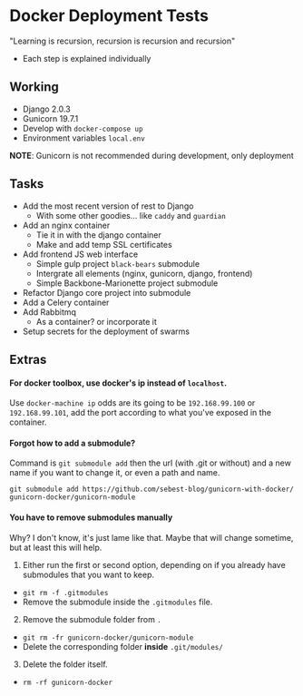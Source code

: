 # Docker Deployment Tests
"Learning is recursion, recursion is recursion and recursion"
- Each step is explained individually

## Working
- Django 2.0.3
- Gunicorn 19.7.1
- Develop with `docker-compose up`
- Environment variables `local.env`

__NOTE__: Gunicorn is not recommended during development, only deployment

## Tasks
- Add the most recent version of rest to Django
  - With some other goodies... like `caddy` and `guardian`
- Add an nginx container
  - Tie it in with the django container
  - Make and add temp SSL certificates
- Add frontend JS web interface
  - Simple gulp project `black-bears` submodule
  - Intergrate all elements (nginx, gunicorn, django, frontend)
  - Simple Backbone-Marionette project submodule
- Refactor Django core project into submodule
- Add a Celery container
- Add Rabbitmq
  - As a container? or incorporate it
- Setup secrets for the deployment of swarms

## Extras
#### For docker toolbox, use docker's ip instead of `localhost`.
Use `docker-machine ip` odds are its going to be `192.168.99.100` or `192.168.99.101`, add the port according to what you've exposed in the container.

#### Forgot how to add a submodule?
Command is `git submodule add` then the url (with .git or without) and a new name if you want to change it, or even a path and name.

`git submodule add https://github.com/sebest-blog/gunicorn-with-docker/ gunicorn-docker/gunicorn-module`

#### You have to remove submodules manually
Why? I don't know, it's just lame like that. Maybe that will change sometime, but at least this will help.
1. Either run the first or second option, depending on if you already have submodules that you want to keep.  
  - `git rm -f .gitmodules`
  - Remove the submodule inside the `.gitmodules` file.
2. Remove the submodule folder from `.`
  - `git rm -fr gunicorn-docker/gunicorn-module`
  - Delete the corresponding folder __inside__ `.git/modules/`
3. Delete the folder itself.
  - `rm -rf gunicorn-docker`
